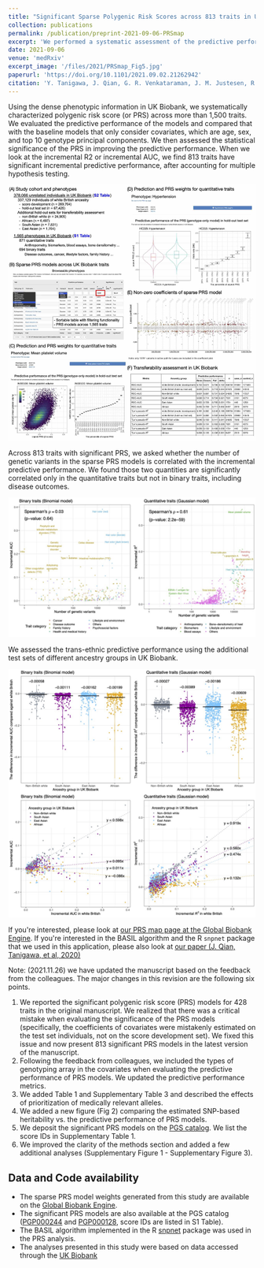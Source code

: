 ```yaml
---
title: "Significant Sparse Polygenic Risk Scores across 813 traits in UK Biobank"
collection: publications
permalink: /publication/preprint-2021-09-06-PRSmap
excerpt: 'We performed a systematic assessment of the predictive performance of PRS models across >1,500 traits in UK Biobank and report 813 PRS models with significant predictive performance.'
date: 2021-09-06
venue: 'medRxiv'
excerpt_image: '/files/2021/PRSmap_Fig5.jpg'
paperurl: 'https://doi.org/10.1101/2021.09.02.21262942'
citation: 'Y. Tanigawa, J. Qian, G. R. Venkataraman, J. M. Justesen, R. Li, R. Tibshirani, T. Hastie, M. A. Rivas, Significant Sparse Polygenic Risk Scores across 813 traits in UK Biobank. medRxiv 2021.09.02.21262942 (2021).'
---
```


Using the dense phenotypic information in UK Biobank, we systematically characterized polygenic risk score (or PRS) across more than 1,500 traits. We evaluated the predictive performance of the models and compared that with the baseline models that only consider covariates, which are age, sex, and top 10 genotype principal components. We then assessed the statistical significance of the PRS in improving the predictive performance. When we look at the incremental R2 or incremental AUC, we find 813 traits have significant incremental predictive performance, after accounting for multiple hypothesis testing.

![PRSmap Fig. 1](/files/2021/PRSmap_Fig1_v4.jpg)

Across 813 traits with significant PRS, we asked whether the number of genetic variants in the sparse PRS models is correlated with the incremental predictive performance. We found those two quantities are significantly correlated only in the quantitative traits but not in binary traits, including disease outcomes.

![PRSmap Fig. 5](/files/2021/PRSmap_Fig5.jpg)

We assessed the trans-ethnic predictive performance using the additional test sets of different ancestry groups in UK Biobank.

![PRSmap Fig. 6](/files/2021/PRSmap_Fig6.jpg)

If you're interested, please look at [our PRS map page at the Global Biobank Engine](https://biobankengine.stanford.edu/prs). If you're interested in the BASIL algorithm and the R `snpnet` package that we used in this application, please also look at [our paper (J. Qian, Tanigawa, et al, 2020)](/publication/2020-10-23-snpnet)

Note: (2021.11.26) we have updated the manuscript based on the feedback from the colleagues. The major changes in this revision are the following six points.

1. We reported the significant polygenic risk score (PRS) models for 428 traits in the original manuscript. We realized that there was a critical mistake when evaluating the significance of the PRS models (specifically, the coefficients of covariates were mistakenly estimated on the test set individuals, not on the score development set). We fixed this issue and now present 813 significant PRS models in the latest version of the manuscript.
2. Following the feedback from colleagues, we included the types of genotyping array in the covariates when evaluating the predictive performance of PRS models. We updated the predictive performance metrics.
3. We added Table 1 and Supplementary Table 3 and described the effects of prioritization of medically relevant alleles.
4. We added a new figure (Fig 2) comparing the estimated SNP-based heritability vs. the predictive performance of PRS models.
5. We deposit the significant PRS models on the [PGS catalog](https://www.pgscatalog.org/). We list the score IDs in Supplementary Table 1.
6. We improved the clarity of the methods section and added a few additional analyses (Supplementary Figure 1 - Supplementary Figure 3).


## Data and Code availability

- The sparse PRS model weights generated from this study are available on the [Global Biobank Engine](https://biobankengine.stanford.edu/prs).
- The significant PRS models are also available at the PGS catalog ([PGP000244](https://www.pgscatalog.org/publication/PGP000244/) and [PGP000128](https://www.pgscatalog.org/publication/PGP000128/), score IDs are listed in S1 Table).
- The BASIL algorithm implemented in the R [snpnet](https://github.com/rivas-lab/snpnet) package was used in the PRS analysis.
- The analyses presented in this study were based on data accessed through the [UK Biobank](https://www.ukbiobank.ac.uk)
